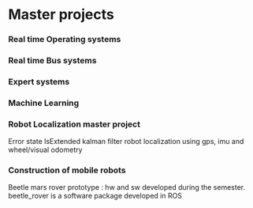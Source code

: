 # Master projects

### Real time Operating systems

### Real time Bus systems

### Expert systems

### Machine Learning

### Robot Localization master project
Error state lsExtended kalman filter robot localization using gps, imu and wheel/visual odometry

### Construction of mobile robots

Beetle mars rover prototype : hw and sw developed during the semester. beetle_rover is a software package developed in ROS  
